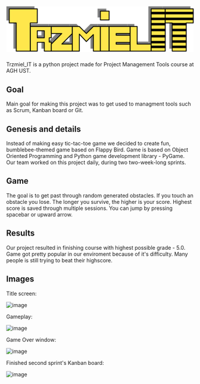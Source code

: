 # ![Screenshot](images/start/title.png)


Trzmiel_IT is a python project made for Project Management Tools course at AGH UST.
## Goal
Main goal for making this project was to get used to managment tools such as Scrum, Kanban board or Git.

## Genesis and details
Instead of making easy tic-tac-toe game we decided to create fun, bumblebee-themed game based on Flappy Bird.
Game is based on Object Oriented Programming and Python game development library - PyGame.
Our team worked on this project daily, during two two-week-long sprints.

## Game

The goal is to get past through random generated obstacles. If you touch an obstacle you lose. 
The longer you survive, the higher is your score. Highest score is saved through multiple sessions.
You can jump by pressing spacebar or upward arrow. 
## Results
Our project resulted in finishing course with highest possible grade - 5.0.
Game got pretty popular in our enviroment because of it's difficulty. Many people is still trying to beat their highscore.

## Images

Title screen:

![image](https://github.com/MarceliNPG/Trzmiel_IT-Python-game-project/assets/102309400/e3545fc2-8e5b-4458-8f19-a54accebeae6)

Gameplay:

![image](https://github.com/MarceliNPG/Trzmiel_IT-Python-game-project/assets/102309400/2e310afe-e307-4b86-a591-019e4409cd54)

Game Over window: 

![image](https://github.com/MarceliNPG/Trzmiel_IT-Python-game-project/assets/102309400/54c1cc91-3137-428c-afeb-19f85b680af0)

Finished second sprint's Kanban board:

![image](https://github.com/MarceliNPG/Trzmiel_IT-Python-game-project/assets/102309400/e187476a-9eab-4695-8948-c8be7102a7e1)

